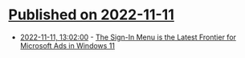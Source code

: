 # [Published on 2022-11-11](index.md)

* [2022-11-11, 13:02:00](https://soylentnews.org/article.pl?sid=22/11/10/1959251&from=rss) - [The Sign-In Menu is the Latest Frontier for Microsoft Ads in Windows 11](https://soylentnews.org/article.pl?sid=22/11/10/1959251&from=rss)
